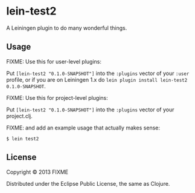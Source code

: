 # lein-test2

A Leiningen plugin to do many wonderful things.

## Usage

FIXME: Use this for user-level plugins:

Put `[lein-test2 "0.1.0-SNAPSHOT"]` into the `:plugins` vector of your
`:user` profile, or if you are on Leiningen 1.x do `lein plugin install
lein-test2 0.1.0-SNAPSHOT`.

FIXME: Use this for project-level plugins:

Put `[lein-test2 "0.1.0-SNAPSHOT"]` into the `:plugins` vector of your project.clj.

FIXME: and add an example usage that actually makes sense:

    $ lein test2

## License

Copyright © 2013 FIXME

Distributed under the Eclipse Public License, the same as Clojure.
